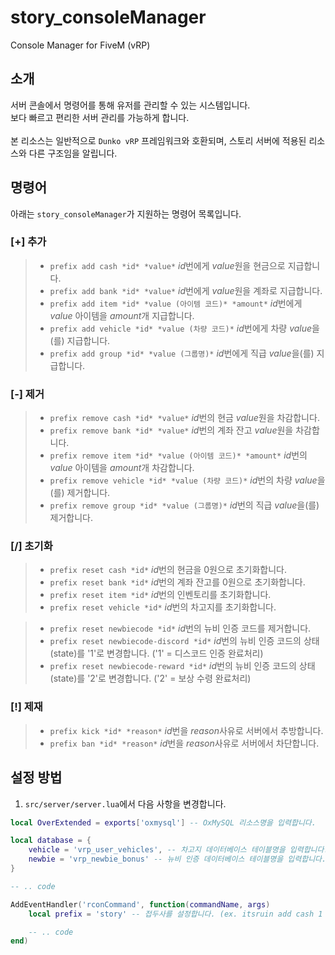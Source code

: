# story_consoleManager
Console Manager for FiveM (vRP)

## 소개
서버 콘솔에서 명령어를 통해 유저를 관리할 수 있는 시스템입니다.<br/>
보다 빠르고 편리한 서버 관리를 가능하게 합니다.<br/><br/>
본 리소스는 일반적으로 `Dunko vRP` 프레임워크와 호환되며, 스토리 서버에 적용된 리소스와 다른 구조임을 알립니다.

## 명령어
아래는 `story_consoleManager`가 지원하는 명령어 목록입니다.

### [+] 추가
> - `prefix add cash *id* *value*` *id*번에게 *value*원을 현금으로 지급합니다.
> - `prefix add bank *id* *value*` *id*번에게 *value*원을 계좌로 지급합니다.
> - `prefix add item *id* *value (아이템 코드)* *amount*` *id*번에게 *value* 아이템을 *amount*개 지급합니다.
> - `prefix add vehicle *id* *value (차량 코드)*` *id*번에게 차량 *value*을(를) 지급합니다.
> - `prefix add group *id* *value (그룹명)*` *id*번에게 직급 *value*을(를) 지급합니다.

### [-] 제거
> - `prefix remove cash *id* *value*` *id*번의 현금 *value*원을 차감합니다.
> - `prefix remove bank *id* *value*` *id*번의 계좌 잔고 *value*원을 차감합니다.
> - `prefix remove item *id* *value (아이템 코드)* *amount*` *id*번의 *value* 아이템을 *amount*개 차감합니다.
> - `prefix remove vehicle *id* *value (차량 코드)*` *id*번의 차량 *value*을(를) 제거합니다.
> - `prefix remove group *id* *value (그룹명)*` *id*번의 직급 *value*을(를) 제거합니다.

### [/] 초기화
> - `prefix reset cash *id*` *id*번의 현금을 0원으로 초기화합니다.
> - `prefix reset bank *id*` *id*번의 계좌 잔고를 0원으로 초기화합니다.
> - `prefix reset item *id*` *id*번의 인벤토리를 초기화합니다.
> - `prefix reset vehicle *id*` *id*번의 차고지를 초기화합니다.

> - `prefix reset newbiecode *id*` *id*번의 뉴비 인증 코드를 제거합니다.
> - `prefix reset newbiecode-discord *id*` *id*번의 뉴비 인증 코드의 상태 (state)를 '1'로 변경합니다. ('1' = 디스코드 인증 완료처리)
> - `prefix reset newbiecode-reward *id*` *id*번의 뉴비 인증 코드의 상태 (state)를 '2'로 변경합니다. ('2' = 보상 수령 완료처리)

### [!] 제재
> - `prefix kick *id* *reason*` *id*번을 *reason*사유로 서버에서 추방합니다.
> - `prefix ban *id* *reason*` *id*번을 *reason*사유로 서버에서 차단합니다.

## 설정 방법
1. `src/server/server.lua`에서 다음 사항을 변경합니다.

```lua
local OverExtended = exports['oxmysql'] -- OxMySQL 리소스명을 입력합니다.

local database = {
    vehicle = 'vrp_user_vehicles', -- 차고지 데이터베이스 테이블명을 입력합니다.
    newbie = 'vrp_newbie_bonus' -- 뉴비 인증 데이터베이스 테이블명을 입력합니다.
}

-- .. code

AddEventHandler('rconCommand', function(commandName, args)
    local prefix = 'story' -- 접두사를 설정합니다. (ex. itsruin add cash 1 10000)

    -- .. code
end)
```